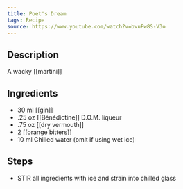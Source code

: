 ```yaml
---
title: Poet's Dream
tags: Recipe
source: https://www.youtube.com/watch?v=bvuFw8S-V3o
---
```

## Description
A wacky [[martini]]
## Ingredients
- 30 ml [[gin]] 
- .25 oz [[Bénédictine]] D.O.M. liqueur
- .75 oz [[dry vermouth]] 
- 2 [[orange bitters]] 
- 10 ml Chilled water (omit if using wet ice)
## Steps
- STIR all ingredients with ice and strain into chilled glass